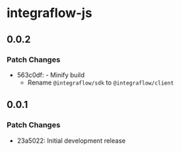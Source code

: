 # integraflow-js

## 0.0.2

### Patch Changes

- 563c0df: - Minify build
  - Rename `@integraflow/sdk` to `@integraflow/client`

## 0.0.1

### Patch Changes

- 23a5022: Initial development release
